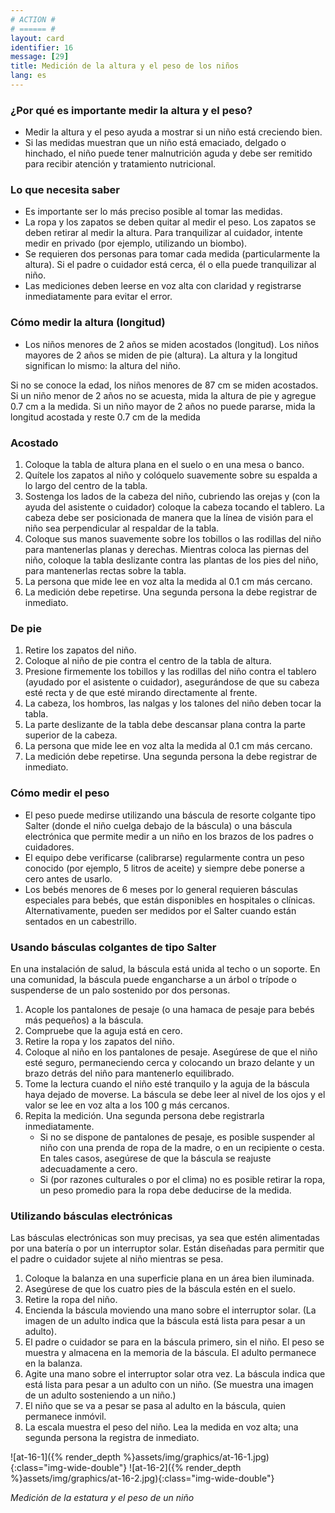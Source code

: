 ```yaml
---
# ACTION #
# ====== #
layout: card
identifier: 16
message: [29]
title: Medición de la altura y el peso de los niños
lang: es
---
```


### ¿Por qué es importante medir la altura y el peso?

- Medir la altura y el peso ayuda a mostrar si un niño está creciendo bien.
- Si las medidas muestran que un niño está emaciado, delgado o hinchado, el niño puede tener malnutrición aguda y debe ser remitido para recibir atención y tratamiento nutricional.

### Lo que necesita saber

- Es importante ser lo más preciso posible al tomar las medidas.
- La ropa y los zapatos se deben quitar al medir el peso. Los zapatos se deben retirar al medir la altura. Para tranquilizar al cuidador, intente medir en privado (por ejemplo, utilizando un biombo).
- Se requieren dos personas para tomar cada medida (particularmente la altura). Si el padre o cuidador está cerca, él o ella puede tranquilizar al niño.
- Las mediciones deben leerse en voz alta con claridad y registrarse inmediatamente para evitar el error.

### Cómo medir la altura (longitud)

- Los niños menores de 2 años se miden acostados (longitud). Los niños mayores de 2 años se miden de pie (altura). La altura y la longitud significan lo mismo: la altura del niño.

Si no se conoce la edad, los niños menores de 87 cm se miden acostados. Si un niño menor de 2 años no se acuesta, mida la altura de pie y agregue 0.7 cm a la medida. Si un niño mayor de 2 años no puede pararse, mida la longitud acostada y reste 0.7 cm de la medida

### Acostado

1. Coloque la tabla de altura plana en el suelo o en una mesa o banco.
2. Quítele los zapatos al niño y colóquelo suavemente sobre su espalda a lo largo del centro de la tabla.
3. Sostenga los lados de la cabeza del niño, cubriendo las orejas y (con la ayuda del asistente o cuidador) coloque la cabeza tocando el tablero. La cabeza debe ser posicionada de manera que la línea de visión para el niño sea perpendicular al respaldar de la tabla.
4. Coloque sus manos suavemente sobre los tobillos o las rodillas del niño para mantenerlas planas y derechas. Mientras coloca las piernas del niño, coloque la tabla deslizante contra las plantas de los pies del niño, para mantenerlas rectas sobre la tabla.
5. La persona que mide lee en voz alta la medida al 0.1 cm más cercano.
6. La medición debe repetirse. Una segunda persona la debe registrar de inmediato.

### De pie

1. Retire los zapatos del niño.
2. Coloque al niño de pie contra el centro de la tabla de altura.
3. Presione firmemente los tobillos y las rodillas del niño contra el tablero (ayudado por el asistente o cuidador), asegurándose de que su cabeza esté recta y de que esté mirando directamente al frente.
4. La cabeza, los hombros, las nalgas y los talones del niño deben tocar la tabla.
5. La parte deslizante de la tabla debe descansar plana contra la parte superior de la cabeza.
6. La persona que mide lee en voz alta la medida al 0.1 cm más cercano.
7. La medición debe repetirse. Una segunda persona la debe registrar de inmediato.

### Cómo medir el peso
- El peso puede medirse utilizando una báscula de resorte colgante tipo Salter (donde el niño cuelga debajo de la báscula) o una báscula electrónica que permite medir a un niño en los brazos de los padres o cuidadores.
- El equipo debe verificarse (calibrarse) regularmente contra un peso conocido (por ejemplo, 5 litros de aceite) y siempre debe ponerse a cero antes de usarlo.
- Los bebés menores de 6 meses por lo general requieren básculas especiales para bebés, que están disponibles en hospitales o clínicas. Alternativamente, pueden ser medidos por el Salter cuando están sentados en un cabestrillo.

### Usando básculas colgantes de tipo Salter

En una instalación de salud, la báscula está unida al techo o un soporte. En una comunidad, la báscula puede engancharse a un árbol o trípode o suspenderse de un palo sostenido por dos personas.

1. Acople los pantalones de pesaje (o una hamaca de pesaje para bebés más pequeños) a la báscula.
2. Compruebe que la aguja está en cero.
3. Retire la ropa y los zapatos del niño.
4. Coloque al niño en los pantalones de pesaje. Asegúrese de que el niño esté seguro, permaneciendo cerca y colocando un brazo delante y un brazo detrás del niño para mantenerlo equilibrado.
5. Tome la lectura cuando el niño esté tranquilo y la aguja de la báscula haya dejado de moverse. La báscula se debe leer al nivel de los ojos y el valor se lee en voz alta a los 100 g más cercanos.
6. Repita la medición. Una segunda persona debe registrarla inmediatamente.
    - Si no se dispone de pantalones de pesaje, es posible suspender al niño con una prenda de ropa de la madre, o en un recipiente o cesta. En tales casos, asegúrese de que la báscula se reajuste adecuadamente a cero.
    - Si (por razones culturales o por el clima) no es posible retirar la ropa, un peso promedio para la ropa debe deducirse de la medida.

### Utilizando básculas electrónicas

Las básculas electrónicas son muy precisas, ya sea que estén alimentadas por una batería o por un interruptor solar. Están diseñadas para permitir que el padre o cuidador sujete al niño mientras se pesa.
1. Coloque la balanza en una superficie plana en un área bien iluminada.
2. Asegúrese de que los cuatro pies de la báscula estén en el suelo.
3. Retire la ropa del niño.
4. Encienda la báscula moviendo una mano sobre el interruptor solar. (La imagen de un adulto indica que la báscula está lista para pesar a un adulto).
5. El padre o cuidador se para en la báscula primero, sin el niño. El peso se muestra y almacena en la memoria de la báscula. El adulto permanece en la balanza.
6. Agite una mano sobre el interruptor solar otra vez. La báscula indica que está lista para pesar a un adulto con un niño. (Se muestra una imagen de un adulto sosteniendo a un niño.)
7. El niño que se va a pesar se pasa al adulto en la báscula, quien permanece inmóvil.
8. La escala muestra el peso del niño. Lea la medida en voz alta; una segunda persona la registra de inmediato.

![at-16-1]({% render_depth %}assets/img/graphics/at-16-1.jpg){:class="img-wide-double"}
![at-16-2]({% render_depth %}assets/img/graphics/at-16-2.jpg){:class="img-wide-double"}

*Medición de la estatura y el peso de un niño*
